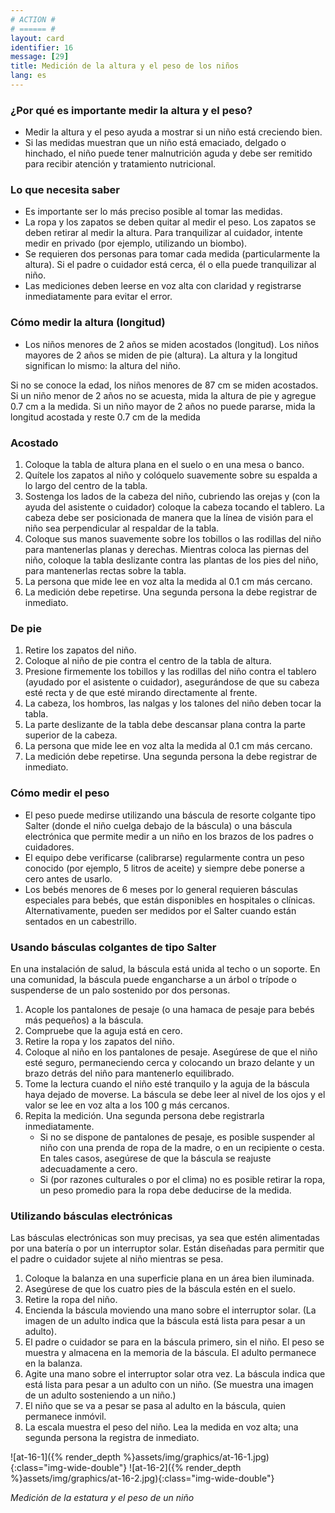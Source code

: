 ```yaml
---
# ACTION #
# ====== #
layout: card
identifier: 16
message: [29]
title: Medición de la altura y el peso de los niños
lang: es
---
```


### ¿Por qué es importante medir la altura y el peso?

- Medir la altura y el peso ayuda a mostrar si un niño está creciendo bien.
- Si las medidas muestran que un niño está emaciado, delgado o hinchado, el niño puede tener malnutrición aguda y debe ser remitido para recibir atención y tratamiento nutricional.

### Lo que necesita saber

- Es importante ser lo más preciso posible al tomar las medidas.
- La ropa y los zapatos se deben quitar al medir el peso. Los zapatos se deben retirar al medir la altura. Para tranquilizar al cuidador, intente medir en privado (por ejemplo, utilizando un biombo).
- Se requieren dos personas para tomar cada medida (particularmente la altura). Si el padre o cuidador está cerca, él o ella puede tranquilizar al niño.
- Las mediciones deben leerse en voz alta con claridad y registrarse inmediatamente para evitar el error.

### Cómo medir la altura (longitud)

- Los niños menores de 2 años se miden acostados (longitud). Los niños mayores de 2 años se miden de pie (altura). La altura y la longitud significan lo mismo: la altura del niño.

Si no se conoce la edad, los niños menores de 87 cm se miden acostados. Si un niño menor de 2 años no se acuesta, mida la altura de pie y agregue 0.7 cm a la medida. Si un niño mayor de 2 años no puede pararse, mida la longitud acostada y reste 0.7 cm de la medida

### Acostado

1. Coloque la tabla de altura plana en el suelo o en una mesa o banco.
2. Quítele los zapatos al niño y colóquelo suavemente sobre su espalda a lo largo del centro de la tabla.
3. Sostenga los lados de la cabeza del niño, cubriendo las orejas y (con la ayuda del asistente o cuidador) coloque la cabeza tocando el tablero. La cabeza debe ser posicionada de manera que la línea de visión para el niño sea perpendicular al respaldar de la tabla.
4. Coloque sus manos suavemente sobre los tobillos o las rodillas del niño para mantenerlas planas y derechas. Mientras coloca las piernas del niño, coloque la tabla deslizante contra las plantas de los pies del niño, para mantenerlas rectas sobre la tabla.
5. La persona que mide lee en voz alta la medida al 0.1 cm más cercano.
6. La medición debe repetirse. Una segunda persona la debe registrar de inmediato.

### De pie

1. Retire los zapatos del niño.
2. Coloque al niño de pie contra el centro de la tabla de altura.
3. Presione firmemente los tobillos y las rodillas del niño contra el tablero (ayudado por el asistente o cuidador), asegurándose de que su cabeza esté recta y de que esté mirando directamente al frente.
4. La cabeza, los hombros, las nalgas y los talones del niño deben tocar la tabla.
5. La parte deslizante de la tabla debe descansar plana contra la parte superior de la cabeza.
6. La persona que mide lee en voz alta la medida al 0.1 cm más cercano.
7. La medición debe repetirse. Una segunda persona la debe registrar de inmediato.

### Cómo medir el peso
- El peso puede medirse utilizando una báscula de resorte colgante tipo Salter (donde el niño cuelga debajo de la báscula) o una báscula electrónica que permite medir a un niño en los brazos de los padres o cuidadores.
- El equipo debe verificarse (calibrarse) regularmente contra un peso conocido (por ejemplo, 5 litros de aceite) y siempre debe ponerse a cero antes de usarlo.
- Los bebés menores de 6 meses por lo general requieren básculas especiales para bebés, que están disponibles en hospitales o clínicas. Alternativamente, pueden ser medidos por el Salter cuando están sentados en un cabestrillo.

### Usando básculas colgantes de tipo Salter

En una instalación de salud, la báscula está unida al techo o un soporte. En una comunidad, la báscula puede engancharse a un árbol o trípode o suspenderse de un palo sostenido por dos personas.

1. Acople los pantalones de pesaje (o una hamaca de pesaje para bebés más pequeños) a la báscula.
2. Compruebe que la aguja está en cero.
3. Retire la ropa y los zapatos del niño.
4. Coloque al niño en los pantalones de pesaje. Asegúrese de que el niño esté seguro, permaneciendo cerca y colocando un brazo delante y un brazo detrás del niño para mantenerlo equilibrado.
5. Tome la lectura cuando el niño esté tranquilo y la aguja de la báscula haya dejado de moverse. La báscula se debe leer al nivel de los ojos y el valor se lee en voz alta a los 100 g más cercanos.
6. Repita la medición. Una segunda persona debe registrarla inmediatamente.
    - Si no se dispone de pantalones de pesaje, es posible suspender al niño con una prenda de ropa de la madre, o en un recipiente o cesta. En tales casos, asegúrese de que la báscula se reajuste adecuadamente a cero.
    - Si (por razones culturales o por el clima) no es posible retirar la ropa, un peso promedio para la ropa debe deducirse de la medida.

### Utilizando básculas electrónicas

Las básculas electrónicas son muy precisas, ya sea que estén alimentadas por una batería o por un interruptor solar. Están diseñadas para permitir que el padre o cuidador sujete al niño mientras se pesa.
1. Coloque la balanza en una superficie plana en un área bien iluminada.
2. Asegúrese de que los cuatro pies de la báscula estén en el suelo.
3. Retire la ropa del niño.
4. Encienda la báscula moviendo una mano sobre el interruptor solar. (La imagen de un adulto indica que la báscula está lista para pesar a un adulto).
5. El padre o cuidador se para en la báscula primero, sin el niño. El peso se muestra y almacena en la memoria de la báscula. El adulto permanece en la balanza.
6. Agite una mano sobre el interruptor solar otra vez. La báscula indica que está lista para pesar a un adulto con un niño. (Se muestra una imagen de un adulto sosteniendo a un niño.)
7. El niño que se va a pesar se pasa al adulto en la báscula, quien permanece inmóvil.
8. La escala muestra el peso del niño. Lea la medida en voz alta; una segunda persona la registra de inmediato.

![at-16-1]({% render_depth %}assets/img/graphics/at-16-1.jpg){:class="img-wide-double"}
![at-16-2]({% render_depth %}assets/img/graphics/at-16-2.jpg){:class="img-wide-double"}

*Medición de la estatura y el peso de un niño*
